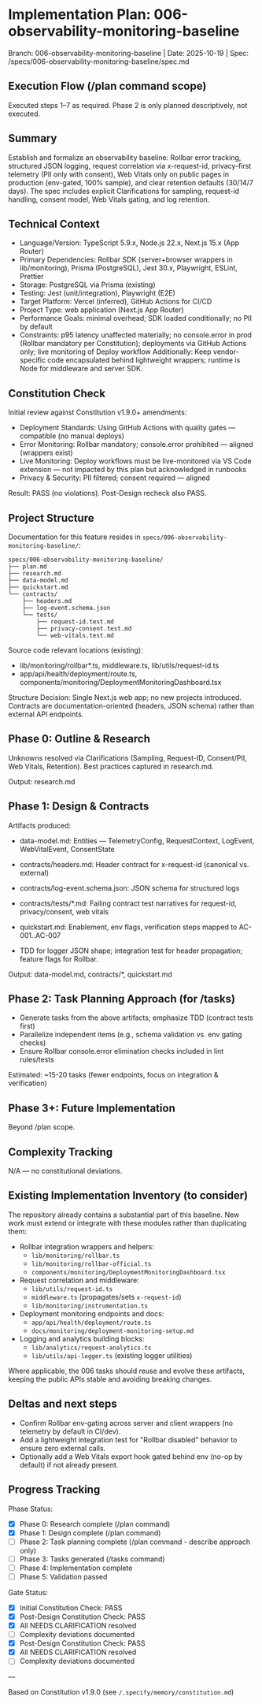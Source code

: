 # Implementation Plan: 006-observability-monitoring-baseline

Branch: 006-observability-monitoring-baseline | Date: 2025-10-19 | Spec:
/specs/006-observability-monitoring-baseline/spec.md

## Execution Flow (/plan command scope)

Executed steps 1–7 as required. Phase 2 is only planned descriptively, not executed.

## Summary

Establish and formalize an observability baseline: Rollbar error tracking, structured JSON logging,
request correlation via x-request-id, privacy-first telemetry (PII only with consent), Web Vitals
only on public pages in production (env-gated, 100% sample), and clear retention defaults (30/14/7
days). The spec includes explicit Clarifications for sampling, request-id handling, consent model,
Web Vitals gating, and log retention.

## Technical Context

- Language/Version: TypeScript 5.9.x, Node.js 22.x, Next.js 15.x (App Router)
- Primary Dependencies: Rollbar SDK (server+browser wrappers in lib/monitoring), Prisma
  (PostgreSQL), Jest 30.x, Playwright, ESLint, Prettier
- Storage: PostgreSQL via Prisma (existing)
- Testing: Jest (unit/integration), Playwright (E2E)
- Target Platform: Vercel (inferred), GitHub Actions for CI/CD
- Project Type: web application (Next.js App Router)
- Performance Goals: minimal overhead; SDK loaded conditionally; no PII by default
- Constraints: p95 latency unaffected materially; no console.error in prod (Rollbar mandatory per
  Constitution); deployments via GitHub Actions only; live monitoring of Deploy workflow
  Additionally: Keep vendor-specific code encapsulated behind lightweight wrappers; runtime is Node
  for middleware and server SDK.

## Constitution Check

Initial review against Constitution v1.9.0+ amendments:

- Deployment Standards: Using GitHub Actions with quality gates — compatible (no manual deploys)
- Error Monitoring: Rollbar mandatory; console.error prohibited — aligned (wrappers exist)
- Live Monitoring: Deploy workflows must be live-monitored via VS Code extension — not impacted by
  this plan but acknowledged in runbooks
- Privacy & Security: PII filtered; consent required — aligned

Result: PASS (no violations). Post-Design recheck also PASS.

## Project Structure

Documentation for this feature resides in `specs/006-observability-monitoring-baseline/`:

```text
specs/006-observability-monitoring-baseline/
├── plan.md
├── research.md
├── data-model.md
├── quickstart.md
└── contracts/
    ├── headers.md
    ├── log-event.schema.json
    └── tests/
        ├── request-id.test.md
        ├── privacy-consent.test.md
        └── web-vitals.test.md
```

Source code relevant locations (existing):

- lib/monitoring/rollbar\*.ts, middleware.ts, lib/utils/request-id.ts
- app/api/health/deployment/route.ts, components/monitoring/DeploymentMonitoringDashboard.tsx

Structure Decision: Single Next.js web app; no new projects introduced. Contracts are
documentation-oriented (headers, JSON schema) rather than external API endpoints.

## Phase 0: Outline & Research

Unknowns resolved via Clarifications (Sampling, Request-ID, Consent/PII, Web Vitals, Retention).
Best practices captured in research.md.

Output: research.md

## Phase 1: Design & Contracts

Artifacts produced:

- data-model.md: Entities — TelemetryConfig, RequestContext, LogEvent, WebVitalEvent, ConsentState
- contracts/headers.md: Header contract for x-request-id (canonical vs. external)
- contracts/log-event.schema.json: JSON schema for structured logs
- contracts/tests/\*\.md: Failing contract test narratives for request-id, privacy/consent, web
  vitals
- quickstart.md: Enablement, env flags, verification steps mapped to AC-001..AC-007

- TDD for logger JSON shape; integration test for header propagation; feature flags for Rollbar.

Output: data-model.md, contracts/\*, quickstart.md

## Phase 2: Task Planning Approach (for /tasks)

- Generate tasks from the above artifacts; emphasize TDD (contract tests first)
- Parallelize independent items (e.g., schema validation vs. env gating checks)
- Ensure Rollbar console.error elimination checks included in lint rules/tests

Estimated: ~15-20 tasks (fewer endpoints, focus on integration & verification)

## Phase 3+: Future Implementation

Beyond /plan scope.

## Complexity Tracking

N/A — no constitutional deviations.

## Existing Implementation Inventory (to consider)

The repository already contains a substantial part of this baseline. New work must extend or
integrate with these modules rather than duplicating them:

- Rollbar integration wrappers and helpers:
  - `lib/monitoring/rollbar.ts`
  - `lib/monitoring/rollbar-official.ts`
  - `components/monitoring/DeploymentMonitoringDashboard.tsx`
- Request correlation and middleware:
  - `lib/utils/request-id.ts`
  - `middleware.ts` (propagates/sets `x-request-id`)
  - `lib/monitoring/instrumentation.ts`
- Deployment monitoring endpoints and docs:
  - `app/api/health/deployment/route.ts`
  - `docs/monitoring/deployment-monitoring-setup.md`
- Logging and analytics building blocks:
  - `lib/analytics/request-analytics.ts`
  - `lib/utils/api-logger.ts` (existing logger utilities)

Where applicable, the 006 tasks should reuse and evolve these artifacts, keeping the public APIs
stable and avoiding breaking changes.

## Deltas and next steps

- Confirm Rollbar env-gating across server and client wrappers (no telemetry by default in CI/dev).
- Add a lightweight integration test for "Rollbar disabled" behavior to ensure zero external calls.
- Optionally add a Web Vitals export hook gated behind env (no-op by default) if not already
  present.

## Progress Tracking

Phase Status:

- [x] Phase 0: Research complete (/plan command)
- [x] Phase 1: Design complete (/plan command)
- [ ] Phase 2: Task planning complete (/plan command - describe approach only)
- [ ] Phase 3: Tasks generated (/tasks command)
- [ ] Phase 4: Implementation complete
- [ ] Phase 5: Validation passed

Gate Status:

- [x] Initial Constitution Check: PASS
- [x] Post-Design Constitution Check: PASS
- [x] All NEEDS CLARIFICATION resolved
- [ ] Complexity deviations documented
- [x] Post-Design Constitution Check: PASS
- [x] All NEEDS CLARIFICATION resolved
- [ ] Complexity deviations documented

—

Based on Constitution v1.9.0 (see `/.specify/memory/constitution.md`)
